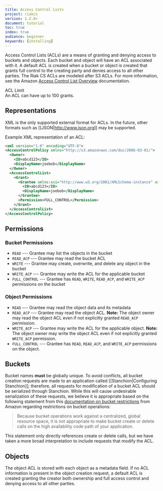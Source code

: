 ```yaml
---
title: Access Control Lists
project: riakcs
version: 1.2.0+
document: tutorial
toc: true
index: true
audience: beginner
keywords: [installing]
---
```


Access Control Lists (ACLs) are a means of granting and denying access to buckets and objects. Each bucket and object will have an ACL associated with it. A default ACL is created when a bucket or object is created that grants full control to the creating party and denies access to all other parties. The Riak CS ACLs are modeled after S3 ACLs. For more information, see the Amazon [Access Control List Overview](http://docs.amazonwebservices.com/AmazonS3/latest/dev/ACLOverview.html) documentation.

<div class="info"><div class="title">ACL Limit</div>An ACL can have up to 100 grants.</div>

## Representations
XML is the only supported external format for ACLs. In the future, other formats such as [[JSON|http://www.json.org]] may be supported.

Example XML representation of an ACL:

```xml
<xml version="1.0" encoding="UTF-8">
<AccessControlPolicy xmlns="http://s3.amazonaws.com/doc/2006-03-01/">
  <Owner>
    <ID>abcd123</ID>
    <DisplayName>joebob</DisplayName>
  </Owner>
  <AccessControlList>
    <Grant>
      <Grantee xmlns:xsi="http://www.w3.org/2001/XMLSchema-instance" xsi:type="Canonical User">
        <ID>abcd123</ID>
        <DisplayName>joebob</DisplayName>
      </Grantee>
      <Permission>FULL_CONTROL</Permission>
    </Grant>
  </AccessControlList>
</AccessControlPolicy>
```

## Permissions

### Bucket Permissions
* `READ` --- Grantee may list the objects in the bucket
* `READ_ACP` --- Grantee may read the bucket ACL
* `WRITE` --- Grantee may create, overwrite, and delete any object in the bucket
* `WRITE_ACP` --- Grantee may write the ACL for the applicable bucket
* `FULL_CONTROL` --- Grantee has `READ`, `WRITE`, `READ_ACP`, and `WRITE_ACP` permissions on the bucket

### Object Permissions
* `READ` --- Grantee may read the object data and its metadata
* `READ_ACP` --- Grantee may read the object ACL. **Note:** The object owner may read the object ACL even if not explicitly granted `READ_ACP` permission.
* `WRITE_ACP` --- Grantee may write the ACL for the applicable object. **Note:** The object owner may write the object ACL even if not explicitly granted `WRITE_ACP` permission.
* `FULL_CONTROL` --- Grantee has `READ`, `READ_ACP`, and `WRITE_ACP` permissions on the object.

## Buckets

Bucket names **must** be globally unique. To avoid conflicts, all bucket creation requests are made to an application called [[Stanchion|Configuring Stanchion]]; therefore, all requests for modification of a bucket ACL should be serialized through Stanchion. While this will cause undesirable serialization of these requests, we believe it is appropriate based on the following statement from this [documentation on bucket restrictions](http://docs.amazonwebservices.com/AmazonS3/2006-03-01/dev/BucketRestrictions.html) from Amazon regarding restrictions on bucket operations:

<blockquote>Because bucket operations work against a centralized, global resource space, it is not appropriate to make bucket create or delete calls on the high availability code path of your application.</blockquote>

This statement only directly references create or delete calls, but we have taken a more broad interpretation to include requests that modify the ACL.

## Objects

The object ACL is stored with each object as a metadata field. If no ACL information is present in the object creation request, a default ACL is created granting the creator both ownership and full access control and denying access to all other parties.
